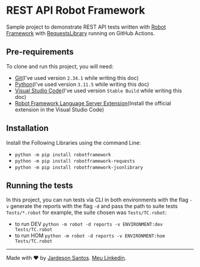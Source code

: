 # REST API Robot Framework

Sample project to demonstrate REST API tests written with [Robot Framework](https://robotframework.org/#resources) with [RequestsLibrary](https://github.com/MarketSquare/robotframework-requests#readme) running on GitHub Actions.

## Pre-requirements

To clone and run this project, you will need:

- [Git](https://git-scm.com/downloads)(I've used version `2.34.1` while writing this doc)
- [Python](https://www.python.org/)(I've used version `3.11.5` while writing this doc)
- [Visual Studio Code](https://code.visualstudio.com/)(I've used version `Stable Build` while writing this doc)
- [Robot Framework Language Server Extension](https://marketplace.visualstudio.com/items?itemName=robocorp.robotframework-lsp)(Install the official extension in the Visual Studio Code)

## Installation

Install the Following Libraries using the command Line:

- `python -m pip install robotframework`
- `python -m pip install robotframework-requests`
- `python -m pip install robotframework-jsonlibrary`



## Running the tests

In this project, you can run tests via CLI in both environments with the flag `-v` generate the reports with the flag `-d` and pass the path to suite tests `Tests/*.robot` for example, the suite chosen was `Tests/TC.robot`:

- to run DEV `python -m robot -d reports -v ENVIRONMENT:dev Tests/TC.robot`
- to run HOM `python -m robot -d reports -v ENVIRONMENT:hom Tests/TC.robot`
___

Made with ❤️ by [Jardeson Santos](https://github.com/JarDeVSon). [Meu Linkedin](www.linkedin.com/in/jardeson-santosqa).
